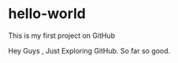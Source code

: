 # hello-world
This is my first project on GitHub

Hey Guys , 
Just Exploring GitHub. So far so good.
